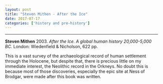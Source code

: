 ```yaml
---
layout: post
title: "Steven Mithen - After the Ice"
date: 2017-07-17
categories: ['history and pre-history']
---
```



***
<b>Steven Mithen</b> 2003. _After the Ice. A global human history 20,000-5,000 BC._  London: Wiedenfield & Nicholson, 622 pp. 

This is a vast survey of the archaeological record of human settlement through the Holocene, but despite that, there is precious little on my immediate interest, the Neolithic record in the Orkneys. No doubt this is because most of those discoveries, especially the epic site at Ness of Brodgar, were made after this book was written.

